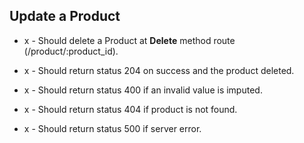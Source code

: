 ## Update a Product

- x - Should delete a Product at **Delete** method route (/product/:product_id).

- x - Should return status 204 on success and the product deleted.

- x - Should return status 400 if an invalid value is imputed.

- x - Should return status 404 if product is not found.


- x - Should return status 500 if server error.

